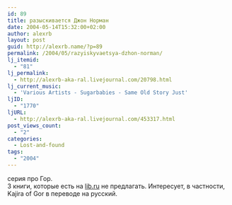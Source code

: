 ```yaml
---
id: 89
title: разыскивается Джон Норман
date: 2004-05-14T15:32:00+02:00
author: alexrb
layout: post
guid: http://alexrb.name/?p=89
permalink: /2004/05/razyiskyvaetsya-dzhon-norman/
lj_itemid:
  - "81"
lj_permalink:
  - http://alexrb-aka-ral.livejournal.com/20798.html
lj_current_music:
  - 'Various Artists - Sugarbabies - Same Old Story Just'
ljID:
  - "1770"
ljURL:
  - http://alexrb-aka-ral.livejournal.com/453317.html
post_views_count:
  - "2"
categories:
  - Lost-and-found
tags:
  - "2004"
---
```

серия про Гор.  
3 книги, которые есть на [lib.ru](http://lib.ru) не предлагать. Интересует, в частности, Kajira of Gor в переводе на русский.
